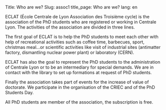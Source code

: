 Title: Who are we?
Slug: assoc1
title_page: Who are we?
lang: en



ECLAT (École Centrale de Lyon Association des Troisième cycle) is the association of the PhD students who are registered or working in Centrale Lyon. The activities of the association are divided in three lines.

The first goal of ECLAT is to help the PhD students to meet each other with help of recreational activities such as coffee time, barbecues, sport, christmas meal...or scientific activities like visit of industrial sites (antimatter factory, dismantling nuclear power plant) or laboratory (CERN).

ECLAT has also the goal to represent the PhD students to the administration of Centrale Lyon or to be an intermediary for special demands. We are in contact with the library to set up formations at request of PhD students.

Finally the association takes part of events for the increase of value of doctorate. We participate in the organisation of the CRIEC and of the PhD Students Day.

All PhD students are member of the association, the subscription is free.

